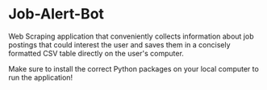# Job-Alert-Bot
Web Scraping application that conveniently collects information about job postings that could interest the user and saves them in a concisely formatted CSV table directly on the user's computer.

Make sure to install the correct Python packages on your local computer to run the application!
